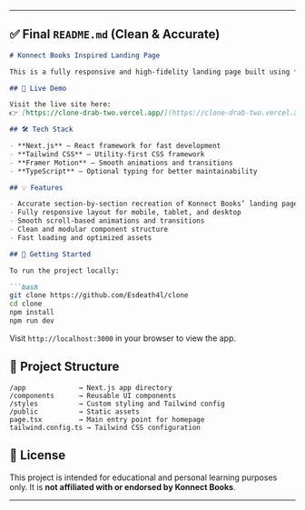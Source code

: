
---

## ✅ Final `README.md` (Clean & Accurate)

````markdown
# Konnect Books Inspired Landing Page

This is a fully responsive and high-fidelity landing page built using **Next.js**, **Tailwind CSS**, and **Framer Motion**, inspired by the design and structure of the Konnect Books website. It was created for learning and practicing modern frontend development, focusing on animations, responsiveness, and clean UI/UX.

## 🚀 Live Demo

Visit the live site here:  
👉 [https://clone-drab-two.vercel.app/](https://clone-drab-two.vercel.app/)

## 🛠️ Tech Stack

- **Next.js** – React framework for fast development
- **Tailwind CSS** – Utility-first CSS framework
- **Framer Motion** – Smooth animations and transitions
- **TypeScript** – Optional typing for better maintainability

## 💡 Features

- Accurate section-by-section recreation of Konnect Books’ landing page
- Fully responsive layout for mobile, tablet, and desktop
- Smooth scroll-based animations and transitions
- Clean and modular component structure
- Fast loading and optimized assets

## 📁 Getting Started

To run the project locally:

```bash
git clone https://github.com/Esdeath4l/clone
cd clone
npm install
npm run dev
````

Visit `http://localhost:3000` in your browser to view the app.

## 📌 Project Structure

```
/app             → Next.js app directory
/components      → Reusable UI components
/styles          → Custom styling and Tailwind config
/public          → Static assets
page.tsx         → Main entry point for homepage
tailwind.config.ts → Tailwind CSS configuration
```

## 📄 License

This project is intended for educational and personal learning purposes only. It is **not affiliated with or endorsed by Konnect Books**.

---


